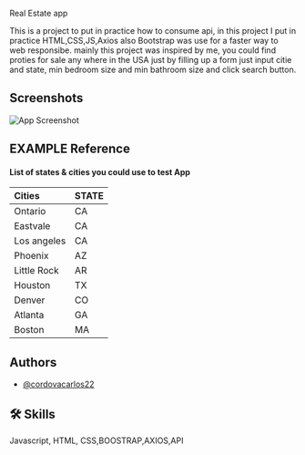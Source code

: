 
Real Estate app

This is a project to put in practice how to consume api, in this project I  put in practice HTML,CSS,JS,Axios   also Bootstrap was use for a faster way to web responsibe. 
mainly this project was inspired by me, you could find proties for sale any where in the USA just by filling up a form  just input citie and state, min bedroom  size and  min bathroom size and click search button. 


## Screenshots

![App Screenshot](https://i.postimg.cc/GhpXP3yQ/Screenshot-2022-11-30-at-6-16-07-AM.png)


## EXAMPLE Reference

#### List of states & cities you could  use to test App


| Cities  | STATE   |
| :-------| :----   |
| Ontario |  CA     |
| Eastvale |  CA    |
| Los angeles |  CA | 
| Phoenix |  AZ    |
| Little Rock |  AR     |
| Houston |  TX     |
| Denver |  CO    |
| Atlanta |  GA     |
| Boston|  MA    |


## Authors

- [@cordovacarlos22](https://www.github.com/cordovacarlos22)




## 🛠 Skills
Javascript, HTML, CSS,BOOSTRAP,AXIOS,API

